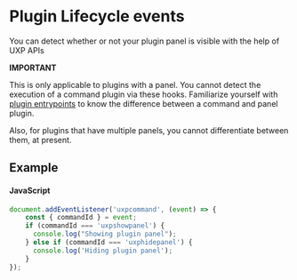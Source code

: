 # Plugin Lifecycle events
You can detect whether or not your plugin panel is visible with the help of UXP APIs

<InlineAlert variant="warning" slots="text1, text2, text3"/>

**IMPORTANT**

This is only applicable to plugins with a panel. You cannot detect the execution of a command plugin via these hooks. 
Familiarize yourself with [plugin entrypoints](../../concepts/entry-points/) to know the difference between a command and panel plugin.

Also, for plugins that have multiple panels, you cannot differentiate between them, at present. 


## Example

<CodeBlock slots="heading, code" repeat="1" languages="JavaScript" />

#### JavaScript
```js
document.addEventListener('uxpcommand', (event) => {
    const { commandId } = event;
    if (commandId === 'uxpshowpanel') {
      console.log("Showing plugin panel");
    } else if (commandId === 'uxphidepanel') {
      console.log('Hiding plugin panel');
    }
});
```

<!-- 
## Reference material
// TODO add links to API reference 
- <a href={`${siteConfig.uxpApiPath}`}>API</a>
-->
